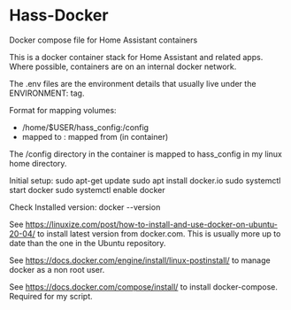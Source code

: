 # Hass-Docker

Docker compose file for Home Assistant containers

This is a docker container stack for Home Assistant and related apps. Where possible, containers are on an internal docker network.

The .env files are the environment details that usually live under the ENVIRONMENT: tag.

Format for mapping volumes:
- /home/$USER/hass_config:/config
-    mapped to           : mapped from (in container)

The /config directory in the container is mapped to hass_config in my linux home directory.

Initial setup:
sudo apt-get update
sudo apt install docker.io
sudo systemctl start docker
sudo systemctl enable docker

Check Installed version:
docker --version

See https://linuxize.com/post/how-to-install-and-use-docker-on-ubuntu-20-04/
to install latest version from docker.com. This is usually more up to date than the one in the Ubuntu repository.

See https://docs.docker.com/engine/install/linux-postinstall/
to manage docker as a non root user.

See https://docs.docker.com/compose/install/ to install docker-compose. Required for my script.

